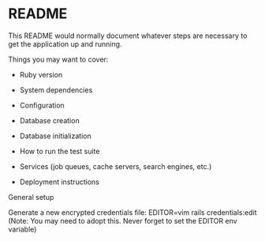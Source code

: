 # README

This README would normally document whatever steps are necessary to get the
application up and running.

Things you may want to cover:

* Ruby version

* System dependencies

* Configuration

* Database creation

* Database initialization

* How to run the test suite

* Services (job queues, cache servers, search engines, etc.)

* Deployment instructions

General setup

Generate a new encrypted credentials file: EDITOR=vim rails credentials:edit (Note: You may need to adopt this. Never forget to set the EDITOR env variable)
